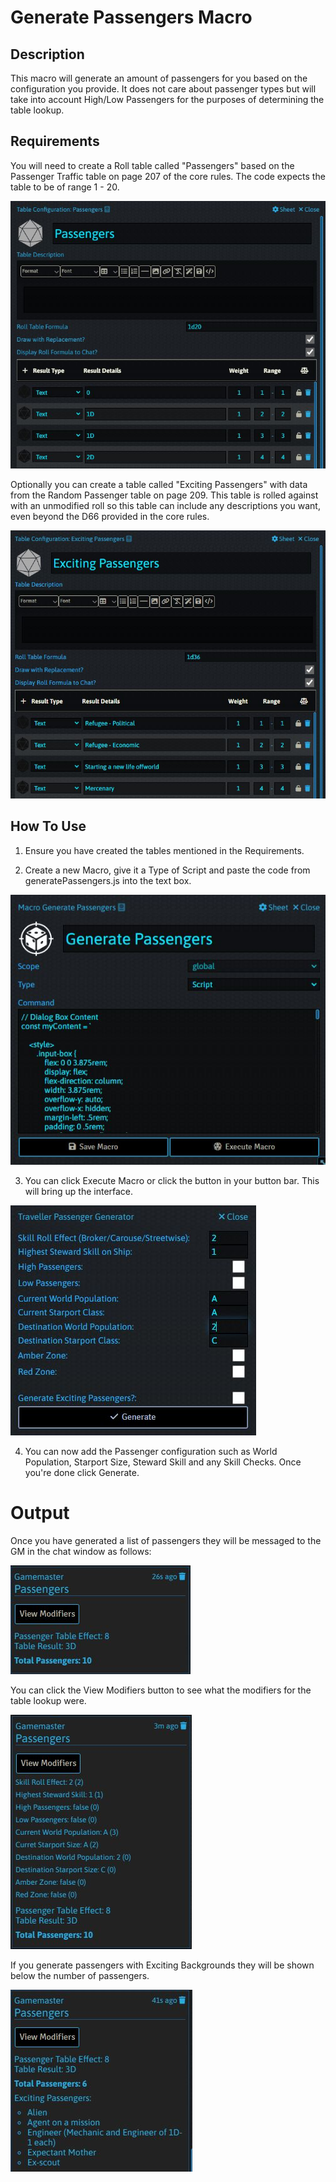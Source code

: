 # Generate Passengers Macro

## Description

This macro will generate an amount of passengers for you based on the configuration you provide. It does not care about passenger types but will take into account High/Low Passengers for the purposes of determining the table lookup.

## Requirements

You will need to create a Roll table called "Passengers" based on the Passenger Traffic table on page 207 of the core rules. The code expects the table to be of range 1 - 20. 

![Image of the Passenger Table in Foundry](passengers_table.jpg)

Optionally you can create a table called "Exciting Passengers" with data from the Random Passenger table on page 209. This table is rolled against with an unmodified roll so this table can include any descriptions you want, even beyond the D66 provided in the core rules. 

![Image of the Random Passenger Table in Foundry](exciting_passengers_table.jpg)


## How To Use

1. Ensure you have created the tables mentioned in the Requirements.

2. Create a new Macro, give it a Type of Script and paste the code from generatePassengers.js into the text box.

![Macro Creation in Foundry](macro.jpg)

3. You can click Execute Macro or click the button in your button bar. This will bring up the interface.

![Generate Passengers UI](generatePassengerUI.jpg)

4. You can now add the Passenger configuration such as World Population, Starport Size, Steward Skill and any Skill Checks. Once you're done click Generate. 

# Output

Once you have generated a list of passengers they will be messaged to the GM in the chat window as follows:

![Generated Passengers](passengers_default.jpg)

You can click the View Modifiers button to see what the modifiers for the table lookup were.

![Generated Passengers with Modifiers](passengers_modifiers.jpg)

If you generate passengers with Exciting Backgrounds they will be shown below the number of passengers.

![Generated Passengers with Modifiers](passengers_exciting.jpg)
